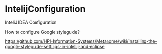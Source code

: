 # IntelijConfiguration
InteliJ IDEA Configuration

How to configure Google styleguide?

https://github.com/HPI-Information-Systems/Metanome/wiki/Installing-the-google-styleguide-settings-in-intellij-and-eclipse
